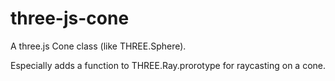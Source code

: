# three-js-cone
A three.js Cone class (like THREE.Sphere).

Especially adds a function to THREE.Ray.prorotype for raycasting on a cone.
